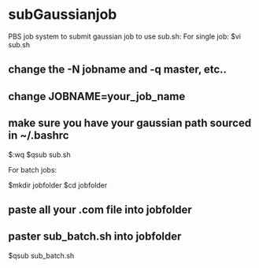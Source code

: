 # subGaussianjob
PBS job system to submit gaussian job
to use sub.sh:
For single job: 
$vi sub.sh
## change the -N jobname and -q master, etc..
## change JOBNAME=your_job_name
## make sure you have your gaussian path sourced in ~/.bashrc
$:wq
$qsub sub.sh

For batch jobs:

$mkdir jobfolder
$cd jobfolder
## paste all your .com file into jobfolder
## paster sub_batch.sh into jobfolder
$qsub sub_batch.sh
